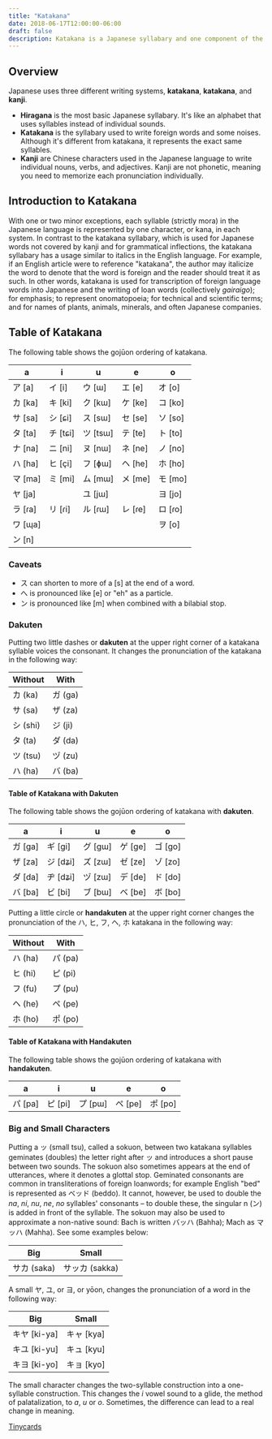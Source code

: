 ```yaml
---
title: "Katakana"
date: 2018-06-17T12:00:00-06:00
draft: false
description: Katakana is a Japanese syllabary and one component of the Japanese writing system, along with katakana and kanji.
---
```


## Overview
Japanese uses three different writing systems, **katakana**, **katakana**, and **kanji**.

* **Hiragana** is the most basic Japanese syllabary. It's like an alphabet that uses syllables instead of individual sounds.
* **Katakana** is the syllabary used to write foreign words and some noises. Although it's different from katakana, it represents the exact same 
syllables.
* **Kanji** are Chinese characters used in the Japanese language to write individual nouns, verbs, and adjectives. Kanji are not phonetic, meaning you need to memorize each pronunciation individually.

## Introduction to Katakana
With one or two minor exceptions, each syllable (strictly mora) in the Japanese language is represented by one character, or kana, in each system. In contrast to the katakana syllabary, which is used for Japanese words not covered by kanji and for grammatical inflections, the katakana syllabary has a usage similar to italics in the English language. For example, if an English article were to reference "katakana", the author may italicize the word to denote that the word is foreign and the reader should treat it as such. In other words, katakana is used for transcription of foreign language words into Japanese and the writing of loan words (collectively *gairaigo*); for emphasis; to represent onomatopoeia; for technical and scientific terms; and for names of plants, animals, minerals, and often Japanese companies.

## Table of Katakana

The following table shows the gojūon ordering of katakana.

a      | i        | u        | e      | o
-------|----------|----------|--------|--------
ア  [a] | イ [i]   | ウ [ɯ]   | エ [e]  | オ [o]
カ [ka] | キ [ki]  | ク [kɯ]  | ケ [ke] | コ [ko]
サ [sa] | シ [ɕi]  | ス [sɯ]  | セ [se] | ソ [so]
タ [ta] | チ [tɕi] | ツ [tsɯ] | テ [te] | ト [to]
ナ [na] | ニ [ni]  | ヌ [nɯ]  | ネ [ne] | ノ [no]
ハ [ha] | ヒ [çi]  | フ [ɸɯ]  | ヘ [he] | ホ [ho]
マ [ma] | ミ [mi]  | ム [mɯ]  | メ [me] | モ [mo]
ヤ [ja] | 　       | ユ [jɯ]  | 　      | ヨ [jo]
ラ [ɾa] | リ [ɾi]  | ル [ɾɯ]  | レ [ɾe] | ロ [ɾo]
ワ [ɰa] |  　      | 　       |  　     | ヲ [o]
ン [n]  | 　       | 　       | 　      |

### Caveats

* ス	 can shorten to more of a [s] at the end of a word.
* へ is pronounced like [e] or "eh" as a particle.
* ン is pronounced like [m] when combined with a bilabial stop.

### Dakuten
Putting two little dashes or **dakuten** at the upper right corner of a katakana syllable voices the consonant. It changes the pronunciation of the katakana in the following way:

Without | With
--------|-------
カ (ka)  | ガ (ga)
サ (sa)  | ザ (za)
シ (shi) | ジ (ji)
タ (ta)  | ダ (da)
ツ (tsu) | ヅ (zu)
ハ (ha)  | バ (ba)

#### Table of Katakana with Dakuten

The following table shows the gojūon ordering of katakana with **dakuten**.

a      | i        | u        | e      | o
-------|----------|----------|--------|--------
ガ [ga] | ギ [gi]  | グ [gɯ]  | ゲ [ge] | ゴ [go]
ザ [za] | ジ [dʑi] | ズ [zɯ]  | ゼ [ze] | ゾ [zo]
ダ [da] | ヂ [dʑi] | ヅ [zɯ]  | デ [de] | ド [do]
バ [ba] | ビ [bi]  | ブ [bɯ]  | ベ [be] | ボ [bo]

Putting a little circle or **handakuten** at the upper right corner changes the pronunciation of the ハ, ヒ, フ, ヘ, ホ katakana in the following way:

Without | With
--------|-------
ハ (ha)  | パ (pa)
ヒ (hi)  | ピ (pi)
フ (fu)  | プ (pu)
ヘ (he)  | ペ (pe)
ホ (ho)  | ポ (po)

#### Table of Katakana with Handakuten

The following table shows the gojūon ordering of katakana with **handakuten**.

a      | i        | u        | e      | o
-------|----------|----------|--------|--------
パ [pa] | ピ [pi]  | プ [pɯ]  | ペ [pe] | ポ [po]

### Big and Small Characters
Putting a ッ (small tsu), called a sokuon, between two katakana syllables geminates (doubles) the letter right after ッ and introduces a short pause between two sounds. The sokuon also sometimes appears at the end of utterances, where it denotes a glottal stop. Geminated consonants are common in transliterations of foreign loanwords; for example English "bed" is represented as ベッド (beddo). It cannot, however, be used to double the *na*, *ni*, *nu*, *ne*, *no* syllables' consonants – to double these, the singular n (ン) is added in front of the syllable. The sokuon may also be used to approximate a non-native sound: Bach is written バッハ (Bahha); Mach as マッハ (Mahha). See some examples below:

Big             | Small
----------------|--------------
サカ (saka)      | サッカ (sakka)

A small ヤ, ユ, or ヨ, or yōon, changes the pronunciation of a word in the following way:

Big         | Small
------------|---------
キヤ [ki-ya] | キャ [kya]
キユ [ki-yu] | キュ [kyu]
キヨ [ki-yo] | キョ [kyo]

The small character changes the two-syllable construction into a one-syllable construction. This changes the *i* vowel sound to a glide, the method of palatalization, to *a*, *u* or *o*. Sometimes, the difference can lead to a real change in meaning.

[Tinycards](https://tiny.cards/decks/8h7VBP7h/katakana)